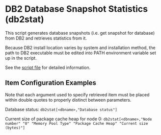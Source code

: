 
# DB2 Database Snapshot Statistics (db2stat)

This script generates database snapshots (i.e. get snapshot for database) from
DB2 and retrieves statistics from it.

Because DB2 install location varies by system and installation method, the path
to DB2 executable must be edited into PATH environment variable set up in the
script.

See the [script file](../scripts/db2stat) for detailed information.

## Item Configuration Examples

Note that each argument used to specify retrieved item must be placed within
double quotes to properly distinct between parameters.

Database status:
`db2stat[<dbname>,"Database status"]`

Current size of package cache heap for node 0:
`db2stat[<dbname>,"Node number" "0" "Memory Pool Type" "Package Cache Heap" "Current size (bytes)"]`
